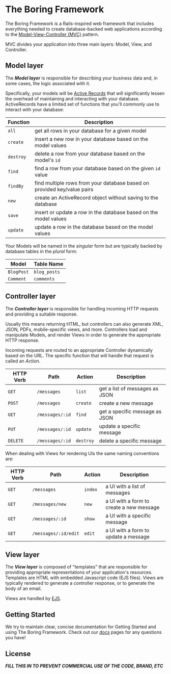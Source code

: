 # The Boring Framework
The Boring Framework is a Rails-inspired web framework that includes everything needed to
create database-backed web applications according to the
[Model-View-Controller (MVC)](https://en.wikipedia.org/wiki/Model-view-controller)
pattern.

MVC divides your application into three main layers: Model, View, and Controller.

## Model layer

The _**Model layer**_ is responsible for describing your business data and, in some cases,
the logic associated with it.

Specifically, your models will be [Active Records](https://en.wikipedia.org/wiki/Active_record_pattern) that will significantly lessen the overhead of maintaining and interacting with your database. ActiveRecords have a limited set of functions that you'll commonly use to interact with your database:

| Function | Description |
| --------- | ----------- |
| `all` | get all rows in your database for a given model |
| `create` | insert a new row in your database based on the model values |
| `destroy` | delete a row from your database based on the model's `id` |
| `find` | find a row from your database based on the given `id` value |
| `findBy` | find multiple rows from your database based on provided key/value pairs |
| `new` | create an ActiveRecord object without saving to the database |
| `save` | insert or update a row in the database based on the model values |
| `update` | update a row in the database based on the model values |

Your Models will be named in the _singular_ form but are typically backed by database tables in the _plural_ form:

| Model | Table Name |
| --------- | ----------- |
| `BlogPost` | `blog_posts` |
| `Comment` | `comments` |

## Controller layer

The _**Controller layer**_ is responsible for handling incoming HTTP requests and
providing a suitable response.

Usually this means returning HTML, but controllers can also generate XML, JSON,
PDFs, mobile-specific views, and more. Controllers load and manipulate Models, and
render Views in order to generate the appropriate HTTP response.

Incoming requests are routed to an appropriate Controller dynamically based on the URL.
The specific function that will handle that request is called an _Action_.

| HTTP Verb | Path | Action | Description |
| --------- | ---- | ------- | ----------- |
| `GET` | `/messages` | `list` | get a list of messages as JSON |
| `POST` | `/messages` | `create` | create a new message |
| `GET` | `/messages/:id` | `find` | get a specific message as JSON |
| `PUT` | `/messages/:id` | `update` | update a specific message |
| `DELETE` | `/messages/:id` | `destroy` | delete a specific message |

When dealing with Views for rendering UIs the same naming conventions are:

| HTTP Verb | Path | Action | Description |
| --------- | ---- | ------- | ----------- |
| `GET` | `/messages` | `index` | a UI with a list of messages |
| `GET` | `/messages/new` | `new` | a UI with a form to create a new message |
| `GET` | `/messages/:id` | `show` | a UI with a specific message |
| `GET` | `/messages/:id/edit` | `edit` | a UI with a form to update a message |

## View layer

The _**View layer**_ is composed of "templates" that are responsible for providing
appropriate representations of your application's resources. Templates are HTML with
embedded Javascript code (EJS files). Views are typically rendered to generate a controller
response, or to generate the body of an email.

Views are handled by [EJS](http://ejs.co/).

## Getting Started

We try to maintain clear, concise documentation for Getting Started and using The Boring Framework. Check out our [docs](https://github.com/sodacitylabs/boring-framework/wiki) pages for any questions you have!

## License

_**FILL THIS IN TO PREVENT COMMERCIAL USE OF THE CODE, BRAND, ETC**_

